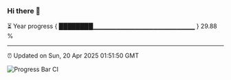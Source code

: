 ### Hi there 👋

⏳ Year progress { ████████▁▁▁▁▁▁▁▁▁▁▁▁▁▁▁▁▁▁▁▁▁▁ } 29.88 %

---

⏰ Updated on Sun, 20 Apr 2025 01:51:50 GMT

![Progress Bar CI](https://github.com/liununu/liununu/workflows/Progress%20Bar%20CI/badge.svg)
